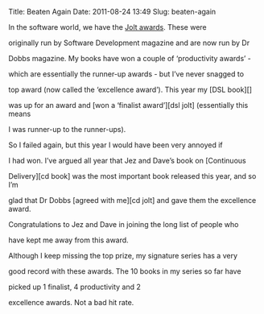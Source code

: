 Title: Beaten Again
Date: 2011-08-24 13:49
Slug: beaten-again

In the software world, we have the [Jolt
awards](http://drdobbs.com/joltawards). These were

originally run by Software Development magazine and are now run by Dr

Dobbs magazine. My books have won a couple of ‘productivity awards’ -

which are essentially the runner-up awards - but I’ve never snagged to

top award (now called the ‘excellence award’). This year my [DSL book][]

was up for an award and [won a ‘finalist award’][dsl jolt] (essentially
this means

I was runner-up to the runner-ups).

</p>

So I failed again, but this year I would have been very annoyed if

I had won. I’ve argued all year that Jez and Dave’s book on [Continuous

Delivery][cd book] was the most important book released this year, and
so I’m

glad that Dr Dobbs [agreed with me][cd jolt] and gave them the
excellence award.

Congratulations to Jez and Dave in joining the long list of people who

have kept me away from this award.

</p>

Although I keep missing the top prize, my signature series has a very

good record with these awards. The 10 books in my series so far have

picked up 1 finalist, 4 productivity and 2

excellence awards. Not a bad hit rate.

</p>


